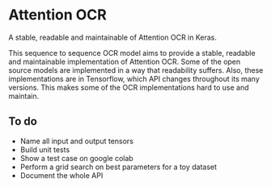 # Attention OCR

A stable, readable and maintainable of Attention OCR in Keras.

This sequence to sequence OCR model aims to provide a stable, readable and maintainable implementation of Attention OCR.
Some of the open source models are implemented in a way that readability suffers.
Also, these implementations are in Tensorflow, which API changes throughout its many versions.
This makes some of the OCR implementations hard to use and maintain.

## To do

* Name all input and output tensors 
* Build unit tests
* Show a test case on google colab
* Perform a grid search on best parameters for a toy dataset
* Document the whole API
